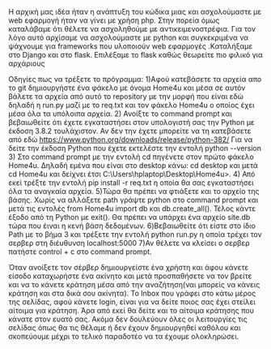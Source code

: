 Η αρχική μας ιδέα ήταν η ανάπτυξη του κώδικα μιας και ασχολούμαστε με web εφαρμογή ήταν να γίνει με χρήση php. Στην πορεία όμως καταλάβαμε ότι θέλετε να ασχοληθούμε με αντικειμενοστρέφια. Για τον λόγο αυτό αρχίσαμε να ασχολούμαστε με python και συγκεκριμένα να ψάχνουμε για frameworks που υλοποιούν web  εφαρμογές .Καταλήξαμε στο Django και στο flask. Επιλέξαμε το flask καθώς  θεωρείτε πιο φιλικό για αρχάριους


Οδηγίες πως να τρέξετε το πρόγραμμα:
1)Αφού κατεβάσετε τα αρχεία απο το git δημιουργήστε ένα φάκελο με όνομα Home4u και μέσα σε αυτόν βάλετε τα αρχεία από αυτό το repository με την μορφή που είναι εδώ δηλαδή η run.py μαζί με το req.txt και τον φάκελο Home4u ο οποίος έχει μέσα όλα τα υπόλοιπα αρχεία.
2) Ανοίξτε το command prompt και βεβαιωθείτε ότι έχετε εγκαταστήσει στον υπολογιστή σας την Python με έκδοση 3.8.2 τουλάχιστον. Αν δεν την έχετε μπορείτε να τη κατεβάσετε από εδώ https://www.python.org/downloads/release/python-382/ Για να δείτε την έκδοση Python που έχετε εκτελέστε την εντολή python --version
3) Στο command prompt με την εντολή cd πηγένετε στον πρώτο φάκελο Home4u. Δηλαδή εμένα που είναι στο desktop κάνω: cd desktop και μετά cd Home4u και δείχνει έτσι C:\Users\hplaptop\Desktop\Home4u>.
4) Από εκεί τρέξτε την εντολή pip install -r req.txt η οποία θα σας εγκαταστήσει όλα τα αναγκαία αρχεία.
5)Τώρα θα πρέπει να φτιάξετε και το αρχείο της βάσης. Χωρίς να αλλάξετε path γράψτε python στο command prompt και μετά τις εντολές from Home4u import db και db.create_all(). Τέλος κάντε έξοδο από τη Python με exit(). Θα πρέπει να υπάρχει ένα αρχείο site.db τώρα που έιναι η κενή βάση δεδομένων.
6)Βεβαιωθείτε ότι είστε στο ίδιο Path με το βήμα 3 και τρέξετε την εντολή python run.py η οποία τρέχει τον σερβερ στη διέυθυνση localhost:5000
7)Αν θέλετε να κλείσει ο σερβερ πατήστε control + c στο command prompt.

Όταν ανοίξετε τον σέρβερ δημιουργείστε ένα χρήστη και άφου κάνετε είσοδο καταχωρήστε ένα ακίνητο και μετά προσπαθήσετε να τον βρείτε και να το κάνετε κράτηση μέσα από την αναζήτηση(ναι μπορείς να κάνεις κράτηση και στα δικά σου ακίνητα). Το Inbox που γράφει στο κάτω μέρος της σελίδας, αφού κάνετε login, είναι για να δείτε ποιος σας έχει στείλει αίτοιμα για κράτηση. Άρα από εκεί θα δείτε και το αίτοιμα κράτησης που κάνατε στον ευατό σας. Ακόμα δεν δουλεύουν όλες οι λειτουργίες τις σελίδας όπως θα τις θέλαμε ή δεν έχουν δημιουργηθεί καθόλου και σκοπεύουμε μέχρι το τελικό παραδοτέο να τα έχουμε ολοκληρώσει.
